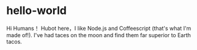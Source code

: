 # hello-world

Hi Humans！
Hubot here，I like Node.js and Coffeescript (that's what I'm made of!).
I've had taces on the moon and find them far superior to Earth tacos.

